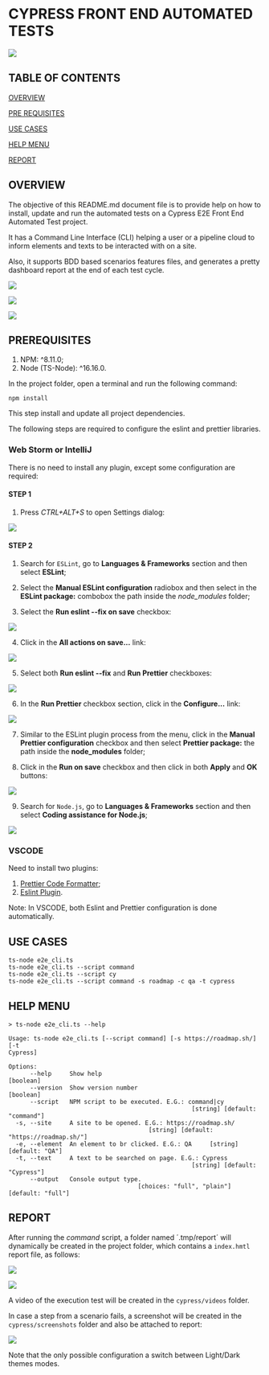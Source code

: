 # CYPRESS FRONT END AUTOMATED TESTS

![](./assets/readMeMd/e2eFeature.gif)

## TABLE OF CONTENTS

[OVERVIEW](#overview)

[PRE REQUISITES](#prerequisites)

[USE CASES](#use-cases)

[HELP MENU](#help-menu)

[REPORT](#report)

## OVERVIEW

The objective of this README.md document file is to provide help on how to install, update and run the automated tests on a Cypress E2E Front End Automated Test project.

It has a Command Line Interface (CLI) helping a user or a pipeline cloud to inform elements and texts to be interacted with on a site.

Also, it supports BDD based scenarios features files, and generates a pretty dashboard report at the end of each test cycle.

![](./assets/readMeMd/bddFeature1.png)

![](./assets/readMeMd/reportDashboard1.png)

![](./assets/readMeMd/reportScenario1.png)


## PREREQUISITES

1. NPM: ^8.11.0;
2. Node (TS-Node): ^16.16.0.

In the project folder, open a terminal and run the following command:

```
npm install
```

This step install and update all project dependencies.

The following steps are required to configure the eslint and prettier libraries.

### Web Storm or IntelliJ

There is no need to install any plugin, except some configuration are required:

#### STEP 1

1. Press <i>CTRL+ALT+S</i> to open Settings dialog:

![](./assets/readMeMd/esLint1.png)

#### STEP 2

1. Search for `ESLint`, go to <b>Languages & Frameworks</b> section and then select <b>ESLint</b>;


2. Select the <b>Manual ESLint configuration</b> radiobox and then select in the <b>ESLint package:</b> combobox the path inside the <i>node_modules</i> folder;


3. Select the <b>Run eslint --fix on save</b> checkbox:

![](./assets/readMeMd/esLint2a.png)

4. Click in the <b>All actions on save...</b> link:

![](./assets/readMeMd/esLint2b.png)

5. Select both <b>Run eslint --fix</b> and <b>Run Prettier</b> checkboxes:

![](./assets/readMeMd/esLint2c.png)

6. In the <b>Run Prettier</b> checkbox section, click in the <b>Configure...</b> link:

![](./assets/readMeMd/esLint2d.png)

7. Similar to the ESLint plugin process from the menu, click in the <b>Manual Prettier configuration</b> checkbox and then select <b>Prettier package:</b> the path inside the <b>node_modules</b> folder;


8. Click in the <b>Run on save</b> checkbox and then click in both <b>Apply</b> and <b>OK</b> buttons:

![](./assets/readMeMd/esLint2e.png)

9. Search for `Node.js`, go to <b>Languages & Frameworks</b> section and then select <b>Coding assistance for Node.js</b>;

![](./assets/readMeMd/node1.png)

### VSCODE

Need to install two plugins:

1. [Prettier Code Formatter](https://marketplace.visualstudio.com/items?itemName=dbaeumer.vscode-eslint);
2. [Eslint Plugin](https://marketplace.visualstudio.com/items?itemName=dbaeumer.vscode-eslint).

Note: In VSCODE, both Eslint and Prettier configuration is done automatically.

## USE CASES

```
ts-node e2e_cli.ts
ts-node e2e_cli.ts --script command
ts-node e2e_cli.ts --script cy
ts-node e2e_cli.ts --script command -s roadmap -c qa -t cypress
```

## HELP MENU

```
> ts-node e2e_cli.ts --help

Usage: ts-node e2e_cli.ts [--script command] [-s https://roadmap.sh/] [-t
Cypress]

Options:
      --help     Show help                                             [boolean]
      --version  Show version number                                   [boolean]
      --script   NPM script to be executed. E.G.: command|cy
                                                   [string] [default: "command"]
  -s, --site     A site to be opened. E.G.: https://roadmap.sh/
                                       [string] [default: "https://roadmap.sh/"]
  -e, --element  An element to br clicked. E.G.: QA     [string] [default: "QA"]
  -t, --text     A text to be searched on page. E.G.: Cypress
                                                   [string] [default: "Cypress"]
      --output   Console output type.
                                    [choices: "full", "plain"] [default: "full"]
```

## REPORT

After running the <i>command</i> script, a folder named ´.tmp/report´ will dynamically be created in the project folder, which contains a `index.hmtl` report file, as follows:

![](./assets/readMeMd/reportDashboard1.png)

![](./assets/readMeMd/reportScenario1.png)

A video of the execution test will be created in the `cypress/videos` folder.

In case a step from a scenario fails, a screenshot will be created in the `cypress/screenshots` folder and also be attached to report:  

![](./assets/readMeMd/reportError1.png)

Note that the only possible configuration a switch between Light/Dark themes modes.